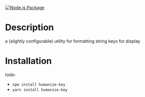 [![Node.js Package](https://github.com/lubelski/humanize-key/actions/workflows/npm-publish.yml/badge.svg)](https://github.com/lubelski/humanize-key/actions/workflows/npm-publish.yml)

# Description

a (slightly configurable) utility for formatting string keys for display

# Installation

todo:

-  `npm install humanize-key`
-  `yarn install humanize-key`
